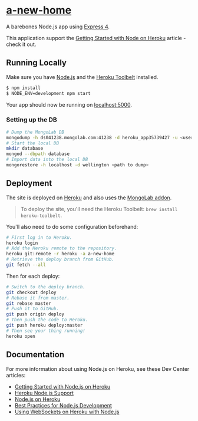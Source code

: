 [a-new-home](https://a-new-home.herokuapp.com/)
==========

A barebones Node.js app using [Express 4](http://expressjs.com/).

This application support the [Getting Started with Node on Heroku](https://devcenter.heroku.com/articles/getting-started-with-nodejs) article - check it out.

## Running Locally

Make sure you have [Node.js](http://nodejs.org/) and the [Heroku Toolbelt](https://toolbelt.heroku.com/) installed.

```sh
$ npm install
$ NODE_ENV=development npm start
```

Your app should now be running on [localhost:5000](http://localhost:5000/).

### Setting up the DB

```sh
# Dump the MongoLab DB
mongodump -h ds041238.mongolab.com:41238 -d heroku_app35739427 -u <user> -p <pwd> -o <path to dump to>
# Start the local DB
mkdir database
mongod --dbpath database
# Import data into the local DB
mongorestore -h localhost -d wellington <path to dump>
```

## Deployment

The site is deployed on [Heroku](http://heroku.com/) and also uses the [MongoLab addon](https://addons.heroku.com/mongolab).

> To deploy the site, you'll need the Heroku Toolbelt: `brew install heroku-toolbelt`.

You'll also need to do some configuration beforehand:

~~~sh
# First log in to Heroku.
heroku login
# Add the Heroku remote to the repository.
heroku git:remote -r heroku -a a-new-home
# Retrieve the deploy branch from GitHub.
git fetch --all
~~~

Then for each deploy:

~~~sh
# Switch to the deploy branch.
git checkout deploy
# Rebase it from master.
git rebase master
# Push it to GitHub.
git push origin deploy
# Then push the code to Heroku.
git push heroku deploy:master
# Then see your thing running!
heroku open
~~~

## Documentation

For more information about using Node.js on Heroku, see these Dev Center articles:

- [Getting Started with Node.js on Heroku](https://devcenter.heroku.com/articles/getting-started-with-nodejs)
- [Heroku Node.js Support](https://devcenter.heroku.com/articles/nodejs-support)
- [Node.js on Heroku](https://devcenter.heroku.com/categories/nodejs)
- [Best Practices for Node.js Development](https://devcenter.heroku.com/articles/node-best-practices)
- [Using WebSockets on Heroku with Node.js](https://devcenter.heroku.com/articles/node-websockets)

